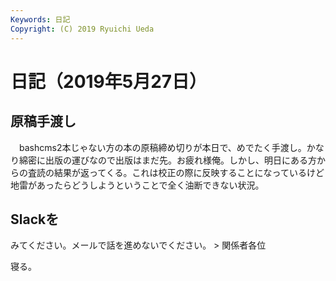```yaml
---
Keywords: 日記
Copyright: (C) 2019 Ryuichi Ueda
---
```


# 日記（2019年5月27日）

## 原稿手渡し

　bashcms2本じゃない方の本の原稿締め切りが本日で、めでたく手渡し。かなり綿密に出版の運びなので出版はまだ先。お疲れ様俺。しかし、明日にある方からの査読の結果が返ってくる。これは校正の際に反映することになっているけど地雷があったらどうしようということで全く油断できない状況。

## Slackを

みてください。メールで話を進めないでください。 > 関係者各位


寝る。
